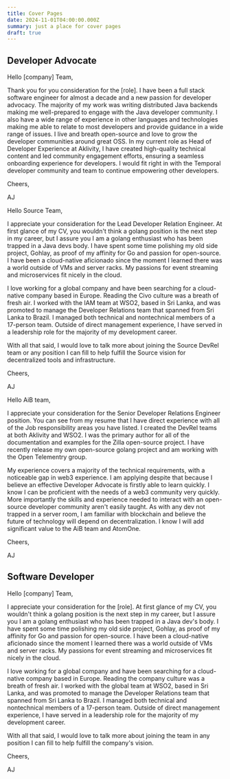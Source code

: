 ```yaml
---
title: Cover Pages
date: 2024-11-01T04:00:00.000Z
summary: just a place for cover pages
draft: true
---
```



## Developer Advocate

Hello [company] Team,

Thank you for you consideration for the [role]. I have been a full stack software engineer for almost a decade and a new passion for developer advocacy. The majority of my work was writing distributed Java backends making me well-prepared to engage with the Java developer community. I also have a wide range of experience in other languages and technologies making me able to relate to most developers and provide guidance in a wide range of issues. I live and breath open-source and love to grow the developer communities around great OSS. In my current role as Head of Developer Experience at Aklivity, I have created high-quality technical content and led community engagement efforts, ensuring a seamless onboarding experience for developers. I would fit right in with the Temporal developer community and team to continue empowering other developers.

Cheers,

AJ


Hello Source Team,

I appreciate your consideration for the Lead Developer Relation Engineer. At first glance of my CV, you wouldn't think a golang position is the next step in my career, but I assure you I am a golang enthusiast who has been trapped in a Java devs body. I have spent some time polishing my old side project, Gohlay, as proof of my affinity for Go and passion for open-source. I have been a cloud-native aficionado since the moment I learned there was a world outside of VMs and server racks. My passions for event streaming and microservices fit nicely in the cloud.

I love working for a global company and have been searching for a cloud-native company based in Europe. Reading the Civo culture was a breath of fresh air. I worked with the IAM team at WSO2, based in Sri Lanka, and was promoted to manage the Developer Relations team that spanned from Sri Lanka to Brazil. I managed both technical and nontechnical members of a 17-person team. Outside of direct management experience, I have served in a leadership role for the majority of my development career.

With all that said, I would love to talk more about joining the Source DevRel team or any position I can fill to help fulfill the Source vision for decentralized tools and infrastructure.

Cheers,

AJ


Hello AiB team,

I appreciate your consideration for the Senior Developer Relations Engineer position. You can see from my resume that I have direct experience with all of the Job responsibility areas you have listed. I created the DevRel teams at both Aklivity and WSO2. I was the primary author for all of the documentation and examples for the Zilla open-source project. I have recently release my own open-source golang project and am working with the Open Telementry group.

My experience covers a majority of the technical requirements, with a noticeable gap in web3 experience. I am applying despite that because I believe an effective Developer Advocate is firstly able to learn quickly. I know I can be proficient with the needs of a web3 community very quickly. More importantly the skills and experience needed to interact with an open-source developer community aren't easily taught. As with any dev not trapped in a server room, I am familiar with blockchain and believe the future of technology will depend on decentralization. I know I will add significant value to the AiB team and AtomOne.

Cheers,

AJ


## Software Developer

Hello [company] Team,

I appreciate your consideration for the [role]. At first glance of my CV, you wouldn't think a golang position is the next step in my career, but I assure you I am a golang enthusiast who has been trapped in a Java dev's body. I have spent some time polishing my old side project, Gohlay, as proof of my affinity for Go and passion for open-source. I have been a cloud-native aficionado since the moment I learned there was a world outside of VMs and server racks. My passions for event streaming and microservices fit nicely in the cloud.

I love working for a global company and have been searching for a cloud-native company based in Europe. Reading the company culture was a breath of fresh air. I worked with the global team at WSO2, based in Sri Lanka, and was promoted to manage the Developer Relations team that spanned from Sri Lanka to Brazil. I managed both technical and nontechnical members of a 17-person team. Outside of direct management experience, I have served in a leadership role for the majority of my development career.

With all that said, I would love to talk more about joining the team in any position I can fill to help fulfill the company's vision.

Cheers,

AJ
